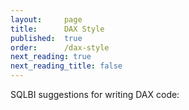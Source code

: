 ```yaml
---
layout:     page
title:      DAX Style
published:  true
order:      /dax-style
next_reading: true
next_reading_title: false
---
```


SQLBI suggestions for writing DAX code:
